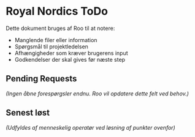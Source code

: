 # Royal Nordics ToDo

Dette dokument bruges af Roo til at notere:

- Manglende filer eller information
- Spørgsmål til projektledelsen
- Afhængigheder som kræver brugerens input
- Godkendelser der skal gives før næste step

## Pending Requests

_(Ingen åbne forespørgsler endnu. Roo vil opdatere dette felt ved behov.)_

## Senest løst

_(Udfyldes af menneskelig operatør ved løsning af punkter ovenfor)_